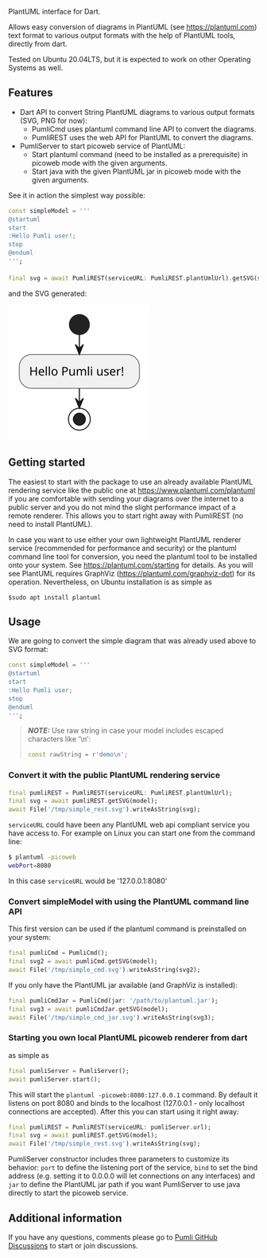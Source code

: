 <!--
This README describes the package. If you publish this package to pub.dev,
this README's contents appear on the landing page for your package.

For information about how to write a good package README, see the guide for
[writing package pages](https://dart.dev/guides/libraries/writing-package-pages).

For general information about developing packages, see the Dart guide for
[creating packages](https://dart.dev/guides/libraries/create-library-packages)
and the Flutter guide for
[developing packages and plugins](https://flutter.dev/developing-packages).
-->

PlantUML interface for Dart.

Allows easy conversion of diagrams in PlantUML (see https://plantuml.com) text format to various
output formats with the help of PlantUML tools, directly from dart.

Tested on Ubuntu 20.04LTS, but it is expected to work on other Operating Systems as well.

## Features

- Dart API to convert String PlantUML diagrams to various output formats (SVG, PNG for now):
  - PumliCmd uses plantuml command line API to convert the diagrams.
  - PumliREST uses the web API for PlantUML to convert the diagrams.
- PumliServer to start picoweb service of PlantUML:
  - Start plantuml command (need to be installed as a prerequisite) in picoweb mode with the given arguments.
  - Start java with the given PlantUML jar in picoweb mode with the given arguments.

See it in action the simplest way possible:

```dart
const simpleModel = '''
@startuml
start
:Hello Pumli user!;
stop
@enduml
''';

final svg = await PumliREST(serviceURL: PumliREST.plantUmlUrl).getSVG(simpleModel);
```

and the SVG generated:

![Alt hello.svg](https://github.com/tamas-p/pumli/blob/main/resources/hello.svg?raw=true)

## Getting started

The easiest to start with the package to use an already available PlantUML rendering service like the public one at https://www.plantuml.com/plantuml if you are comfortable with sending your diagrams over the internet to a public server and you do not mind the slight performance impact of a remote renderer. This allows you to start right away with PumliREST (no need to install PlantUML).

In case you want to use either your own lightweight PlantUML renderer service (recommended for performance and security) or the plantuml command line tool for conversion, you need the plantuml tool to be installed onto your system. See https://plantuml.com/starting for details. As you will see PlantUML requires GraphViz (https://plantuml.com/graphviz-dot) for its operation. Nevertheless, on Ubuntu installation is as simple as

```shell
$sudo apt install plantuml
```

## Usage

We are going to convert the simple diagram that was already used above to SVG format:

```dart
const simpleModel = '''
@startuml
start
:Hello Pumli user;
stop
@enduml
''';
```

> **_NOTE:_** Use raw string in case your model includes escaped characters like '\n':
>
> ```dart
> const rawString = r'demo\n';
> ```

### Convert it with the public PlantUML rendering service

```dart
final pumliREST = PumliREST(serviceURL: PumliREST.plantUmlUrl);
final svg = await pumliREST.getSVG(model);
await File('/tmp/simple_rest.svg').writeAsString(svg);
```

`serviceURL` could have been any PlantUML web api compliant service you have access to.
For example on Linux you can start one from the command line:

```bash
$ plantuml -picoweb
webPort=8080
```

In this case `serviceURL` would be '127.0.0.1:8080'

### Convert simpleModel with using the PlantUML command line API

This first version can be used if the plantuml command is preinstalled on your system:

```dart
final pumliCmd = PumliCmd();
final svg2 = await pumliCmd.getSVG(model);
await File('/tmp/simple_cmd.svg').writeAsString(svg2);
```

If you only have the PlantUML jar available (and GraphViz is installed):

```dart
final pumliCmdJar = PumliCmd(jar: '/path/to/plantuml.jar');
final svg3 = await pumliCmdJar.getSVG(model);
await File('/tmp/simple_cmd_jar.svg').writeAsString(svg3);
```

### Starting you own local PlantUML picoweb renderer from dart

as simple as

```dart
final pumliServer = PumliServer();
await pumliServer.start();
```

This will start the `plantuml -picoweb:8080:127.0.0.1` command. By default it listens on port 8080 and binds to the localhost (127.0.0.1 - only localhost connections are accepted). After this you can start using it right away:

```dart
final pumliREST = PumliREST(serviceURL: pumliServer.url);
final svg = await pumliREST.getSVG(model);
await File('/tmp/simple_rest.svg').writeAsString(svg);
```

PumliServer constructor includes three parameters to customize its behavior: `port` to define the listening port of the service, `bind` to set the bind address (e.g. setting it to 0.0.0.0 will let connections on any interfaces) and `jar` to define the PlantUML jar path if you want PumliServer to use java directly to start the picoweb service.

## Additional information

If you have any questions, comments please go to [Pumli GitHub Discussions](https://github.com/tamas-p/pumli/discussions) to start or join discussions.

